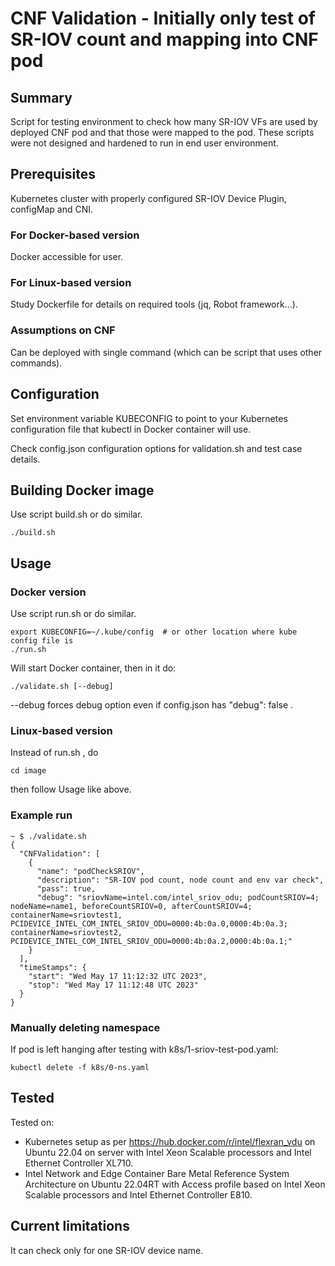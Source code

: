 # CNF Validation - Initially only test of SR-IOV count and mapping into CNF pod

## Summary

Script for testing environment to check how many SR-IOV VFs are used by deployed CNF pod and that those were mapped to the pod. These scripts were not designed and hardened to run in end user environment.

## Prerequisites

Kubernetes cluster with properly configured SR-IOV Device Plugin, configMap and CNI.

### For Docker-based version

Docker accessible for user.

### For Linux-based version

Study Dockerfile for details on required tools (jq, Robot framework...).

### Assumptions on CNF

Can be deployed with single command (which can be script that uses other commands).

## Configuration

Set environment variable KUBECONFIG to point to your Kubernetes configuration file that kubectl in Docker container will use.

Check config.json configuration options for validation.sh and test case details.

## Building Docker image

Use script build.sh or do similar.

```
./build.sh
```

## Usage

### Docker version

Use script run.sh or do similar.

```
export KUBECONFIG=~/.kube/config  # or other location where kube config file is
./run.sh
```

Will start Docker container, then in it do:

```
./validate.sh [--debug]
```

--debug forces debug option even if config.json has "debug": false .

### Linux-based version

Instead of run.sh , do

```
cd image
```

then follow Usage like above.

### Example run

```
~ $ ./validate.sh
{
  "CNFValidation": [
    {
      "name": "podCheckSRIOV",
      "description": "SR-IOV pod count, node count and env var check",
      "pass": true,
      "debug": "sriovName=intel.com/intel_sriov_odu; podCountSRIOV=4; nodeName=name1, beforeCountSRIOV=0, afterCountSRIOV=4; containerName=sriovtest1, PCIDEVICE_INTEL_COM_INTEL_SRIOV_ODU=0000:4b:0a.0,0000:4b:0a.3; containerName=sriovtest2, PCIDEVICE_INTEL_COM_INTEL_SRIOV_ODU=0000:4b:0a.2,0000:4b:0a.1;"
    }
  ],
  "timeStamps": {
    "start": "Wed May 17 11:12:32 UTC 2023",
    "stop": "Wed May 17 11:12:48 UTC 2023"
  }
}
```

### Manually deleting namespace

If pod is left hanging after testing with k8s/1-sriov-test-pod.yaml:

```
kubectl delete -f k8s/0-ns.yaml
```

## Tested

Tested on:

* Kubernetes setup as per https://hub.docker.com/r/intel/flexran_vdu on Ubuntu 22.04 on server with Intel Xeon Scalable processors and Intel Ethernet Controller XL710.
* Intel Network and Edge Container Bare Metal Reference System Architecture on Ubuntu 22.04RT with Access profile based on Intel Xeon Scalable processors and Intel Ethernet Controller E810.

## Current limitations

It can check only for one SR-IOV device name.

